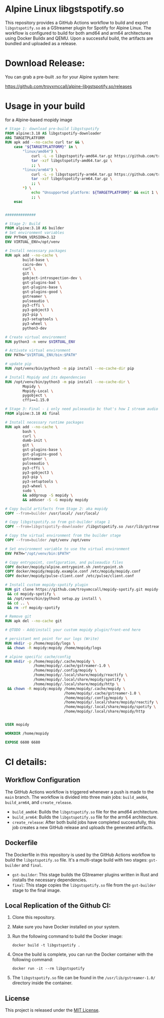 # Alpine Linux libgstspotify.so

This repository provides a GitHub Actions workflow to build and export `libgstspotify.so` as a GStreamer plugin for Spotify for Alpine Linux. The workflow is configured to build for both amd64 and arm64 architectures using Docker Buildx and QEMU. Upon a successful build, the artifacts are bundled and uploaded as a release.

# Download Release:

You can grab a pre-built .so for your Alpine system here:

https://github.com/troyxmccall/alpine-libgstspotify.so/releases

# Usage in your build

for a Alpine-based mopidy image 

```dockerfile
# Stage 1: download pre-build libgstspotify
FROM alpine:3.18 AS libgstspotify-downloader
ARG TARGETPLATFORM
RUN apk add --no-cache curl tar && \
    case "${TARGETPLATFORM}" in \
        "linux/amd64") \
            curl -L -o libgstspotify-amd64.tar.gz https://github.com/troyxmccall/alpine-libgstspotify.so/releases/download/v1.22.9/libgstspotify-amd64.tar.gz && \
            tar -xzf libgstspotify-amd64.tar.gz \
            ;; \
        "linux/arm64") \
            curl -L -o libgstspotify-arm64.tar.gz https://github.com/troyxmccall/alpine-libgstspotify.so/releases/download/v1.22.9/libgstspotify-arm64.tar.gz && \
            tar -xzf libgstspotify-arm64.tar.gz \
            ;; \
        *) \
            echo "Unsupported platform: ${TARGETPLATFORM}" && exit 1 \
            ;; \
    esac


##############

# Stage 2: Build
FROM alpine:3.18 AS builder
# Set environment variables
ENV PYTHON_VERSION=3.12
ENV VIRTUAL_ENV=/opt/venv

# Install necessary packages
RUN apk add --no-cache \
        build-base \
        cairo-dev \
        curl \
        git \
        gobject-introspection-dev \
        gst-plugins-bad \
        gst-plugins-base \
        gst-plugins-good \
        gstreamer \
        pulseaudio \
        py3-cffi \
        py3-gobject3 \
        py3-pip \
        py3-setuptools \
        py3-wheel \
        python3-dev

# Create virtual environment
RUN python3 -m venv $VIRTUAL_ENV

# Activate virtual environment
ENV PATH="$VIRTUAL_ENV/bin:$PATH"

# update pip
RUN /opt/venv/bin/python3 -m pip install --no-cache-dir pip

# Install Mopidy and its dependencies
RUN /opt/venv/bin/python3 -m pip install --no-cache-dir \
        Mopidy \
        Mopidy-Local \
        pygobject \
        cffi==1.15.0

# Stage 3: Final - i only need pulseaudio bc that's how I stream audio from Docker - you might need to adjust these binaries for your final image depending on your stream preferences
FROM alpine:3.18 AS final

# Install necessary runtime packages
RUN apk add --no-cache \
        bash \
        curl \
        dumb-init \
        git \
        gst-plugins-base \
        gst-plugins-good \
        gstreamer \
        pulseaudio \
        py3-cffi \
        py3-gobject3 \
        py3-pip \
        py3-setuptools \
        py3-wheel \
        sudo \
        && addgroup -S mopidy \
        && adduser -S -G mopidy mopidy

# Copy build artifacts from Stage 2: aka mopidy
COPY --from=builder /usr/local/ /usr/local/

# Copy libgstspotify.so from gst-builder stage 1
COPY --from=libgstspotify-downloader /libgstspotify.so /usr/lib/gstreamer-1.0/libgstspotify.so

# Copy the virtual environment from the builder stage
COPY --from=builder /opt/venv /opt/venv

# Set environment variable to use the virtual environment
ENV PATH="/opt/venv/bin:$PATH"

# Copy entrypoint, configuration, and pulseaudio files
COPY docker/mopidy/alpine.entrypoint.sh /entrypoint.sh
COPY docker/mopidy/mopidy.example.conf /etc/mopidy/mopidy.conf
COPY docker/mopidy/pulse-client.conf /etc/pulse/client.conf

# Install custom mopidy-spotify plugin
RUN git clone https://github.com/troyxmccall/mopidy-spotify.git mopidy-spotify \
 && cd mopidy-spotify \
 && /opt/venv/bin/python3 setup.py install \
 && cd .. \
 && rm -rf mopidy-spotify

# Remove git
RUN apk del --no-cache git

# @TODO - Add/install your custom mopidy plugin/front-end here

# persistant mnt point for our logs (Write)
RUN mkdir -p /home/mopidy/logs \
 && chown -R mopidy:mopidy /home/mopidy/logs

# alpine specific cache/config
RUN mkdir -p /home/mopidy/.cache/mopidy \
             /home/mopidy/.cache/gstreamer-1.0 \
             /home/mopidy/.config/mopidy \
             /home/mopidy/.local/share/mopidy/reactify \
             /home/mopidy/.local/share/mopidy/spotify \
             /home/mopidy/.local/share/mopidy/http \
 && chown -R mopidy:mopidy /home/mopidy/.cache/mopidy \
                           /home/mopidy/.cache/gstreamer-1.0 \
                           /home/mopidy/.config/mopidy \
                           /home/mopidy/.local/share/mopidy/reactify \
                           /home/mopidy/.local/share/mopidy/spotify \
                           /home/mopidy/.local/share/mopidy/http


USER mopidy

WORKDIR /home/mopidy

EXPOSE 6600 6680

```

# CI details:

## Workflow Configuration

The GitHub Actions workflow is triggered whenever a push is made to the `main` branch. The workflow is divided into three main jobs: `build_amd64`, `build_arm64`, and `create_release`.

- `build_amd64`: Builds the `libgstspotify.so` file for the amd64 architecture.
- `build_arm64`: Builds the `libgstspotify.so` file for the arm64 architecture.
- `create_release`: After both build jobs have completed successfully, this job creates a new GitHub release and uploads the generated artifacts.

## Dockerfile

The Dockerfile in this repository is used by the GitHub Actions workflow to build the `libgstspotify.so` file. It's a multi-stage build with two stages: `gst-builder` and `final`.

- `gst-builder`: This stage builds the GStreamer plugins written in Rust and installs the necessary dependencies.
- `final`: This stage copies the `libgstspotify.so` file from the `gst-builder` stage to the final image.

## Local Replication of the Github CI:

1. Clone this repository.
2. Make sure you have Docker installed on your system.
3. Run the following command to build the Docker image:

   ```
   docker build -t libgstspotify .
   ```

4. Once the build is complete, you can run the Docker container with the following command:

   ```
   docker run -it --rm libgstspotify
   ```

5. The `libgstspotify.so` file can be found in the `/usr/lib/gstreamer-1.0/` directory inside the container.

## License

This project is released under the [MIT License](LICENSE).
